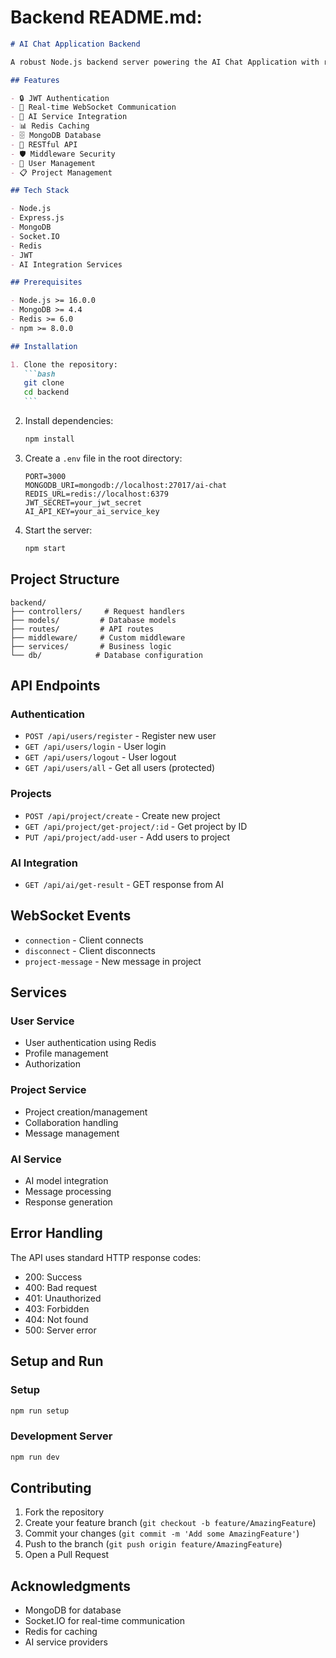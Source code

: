 # Backend README.md:

````markdown
# AI Chat Application Backend

A robust Node.js backend server powering the AI Chat Application with real-time messaging capabilities and AI integration.

## Features

- 🔒 JWT Authentication
- 🚀 Real-time WebSocket Communication
- 🤖 AI Service Integration
- 📊 Redis Caching
- 🗄️ MongoDB Database
- 🔄 RESTful API
- 🛡️ Middleware Security
- 📝 User Management
- 📋 Project Management

## Tech Stack

- Node.js
- Express.js
- MongoDB
- Socket.IO
- Redis
- JWT
- AI Integration Services

## Prerequisites

- Node.js >= 16.0.0
- MongoDB >= 4.4
- Redis >= 6.0
- npm >= 8.0.0

## Installation

1. Clone the repository:
   ```bash
   git clone
   cd backend
   ```
````

2. Install dependencies:

   ```bash
   npm install
   ```

3. Create a `.env` file in the root directory:

   ```env
   PORT=3000
   MONGODB_URI=mongodb://localhost:27017/ai-chat
   REDIS_URL=redis://localhost:6379
   JWT_SECRET=your_jwt_secret
   AI_API_KEY=your_ai_service_key
   ```

4. Start the server:
   ```bash
   npm start
   ```

## Project Structure

```
backend/
├── controllers/     # Request handlers
├── models/         # Database models
├── routes/         # API routes
├── middleware/     # Custom middleware
├── services/       # Business logic
└── db/            # Database configuration
```

## API Endpoints

### Authentication

- `POST /api/users/register` - Register new user
- `GET /api/users/login` - User login
- `GET /api/users/logout` - User logout
- `GET /api/users/all` - Get all users (protected)

### Projects

- `POST /api/project/create` - Create new project
- `GET /api/project/get-project/:id` - Get project by ID
- `PUT /api/project/add-user` - Add users to project

### AI Integration

- `GET /api/ai/get-result` - GET response from AI

## WebSocket Events

- `connection` - Client connects
- `disconnect` - Client disconnects
- `project-message` - New message in project

## Services

### User Service

- User authentication using Redis
- Profile management
- Authorization

### Project Service

- Project creation/management
- Collaboration handling
- Message management

### AI Service

- AI model integration
- Message processing
- Response generation

## Error Handling

The API uses standard HTTP response codes:

- 200: Success
- 400: Bad request
- 401: Unauthorized
- 403: Forbidden
- 404: Not found
- 500: Server error

## Setup and Run

### Setup

```bash
npm run setup
```

### Development Server

```bash
npm run dev
```

## Contributing

1. Fork the repository
2. Create your feature branch (`git checkout -b feature/AmazingFeature`)
3. Commit your changes (`git commit -m 'Add some AmazingFeature'`)
4. Push to the branch (`git push origin feature/AmazingFeature`)
5. Open a Pull Request

## Acknowledgments

- MongoDB for database
- Socket.IO for real-time communication
- Redis for caching
- AI service providers

```

```
